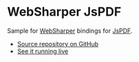 # WebSharper JsPDF

Sample for [WebSharper](https://websharper.com) bindings for [JsPDF](https://parall.ax/products/jspdf).

* [Source repository on GitHub](https://github.com/websharper-samples/JsPDF)
* [See it running live](https://websharper-samples.github.io/JsPDF)
